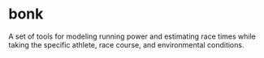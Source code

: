 # bonk

A set of tools for modeling running power and estimating race times while taking the specific athlete, race course, and environmental conditions.
